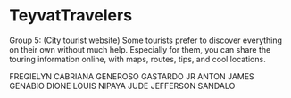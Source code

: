 # TeyvatTravelers
Group 5: (City tourist website) Some tourists prefer to discover everything on their own without much help. Especially for them, you can share the touring information online, with maps, routes, tips, and cool locations.

FREGIELYN CABRIANA
GENEROSO GASTARDO JR
ANTON JAMES GENABIO
DIONE LOUIS NIPAYA
JUDE JEFFERSON SANDALO
